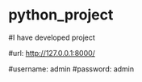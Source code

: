 # python_project
#I have developed project


#url:  http://127.0.0.1:8000/

#username: admin
#password: admin
